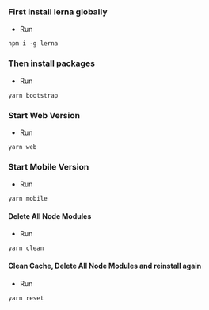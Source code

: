 
### First install lerna globally
- Run
```
npm i -g lerna
```

### Then install packages
- Run
```
yarn bootstrap
```

### Start Web Version
- Run 
```
yarn web
```

### Start Mobile Version
- Run
```
yarn mobile
```


#### Delete All Node Modules
- Run
```
yarn clean
```

#### Clean Cache, Delete All Node Modules and reinstall again
- Run
```
yarn reset
```
